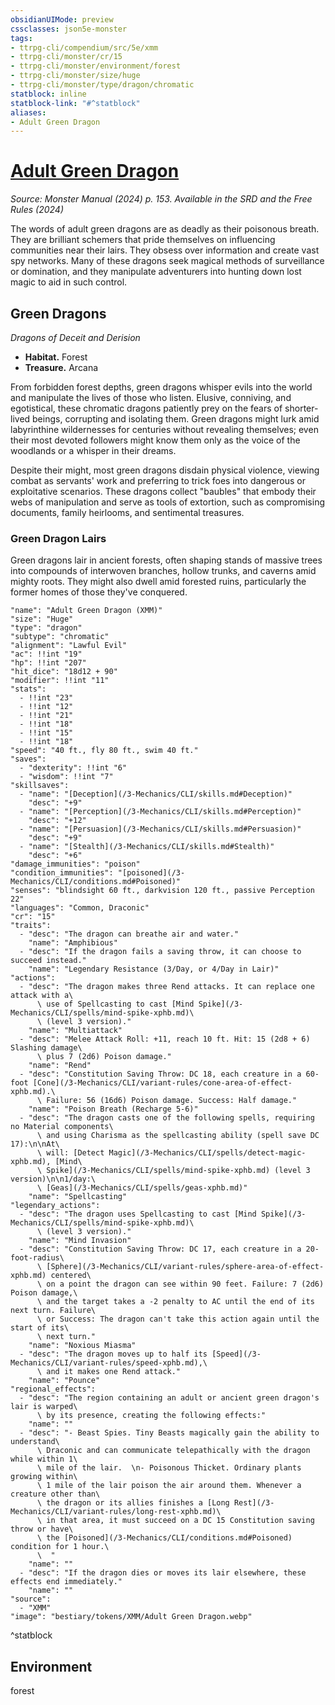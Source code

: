 ```yaml
---
obsidianUIMode: preview
cssclasses: json5e-monster
tags:
- ttrpg-cli/compendium/src/5e/xmm
- ttrpg-cli/monster/cr/15
- ttrpg-cli/monster/environment/forest
- ttrpg-cli/monster/size/huge
- ttrpg-cli/monster/type/dragon/chromatic
statblock: inline
statblock-link: "#^statblock"
aliases:
- Adult Green Dragon
---
```

# [Adult Green Dragon](3-Mechanics\CLI\bestiary\dragon/adult-green-dragon-xmm.md)
*Source: Monster Manual (2024) p. 153. Available in the <span title='Systems Reference Document (5.2)'>SRD</span> and the Free Rules (2024)*  

The words of adult green dragons are as deadly as their poisonous breath. They are brilliant schemers that pride themselves on influencing communities near their lairs. They obsess over information and create vast spy networks. Many of these dragons seek magical methods of surveillance or domination, and they manipulate adventurers into hunting down lost magic to aid in such control.

## Green Dragons

*Dragons of Deceit and Derision*

- **Habitat.** Forest  
- **Treasure.** Arcana  

From forbidden forest depths, green dragons whisper evils into the world and manipulate the lives of those who listen. Elusive, conniving, and egotistical, these chromatic dragons patiently prey on the fears of shorter-lived beings, corrupting and isolating them. Green dragons might lurk amid labyrinthine wildernesses for centuries without revealing themselves; even their most devoted followers might know them only as the voice of the woodlands or a whisper in their dreams.

Despite their might, most green dragons disdain physical violence, viewing combat as servants' work and preferring to trick foes into dangerous or exploitative scenarios. These dragons collect "baubles" that embody their webs of manipulation and serve as tools of extortion, such as compromising documents, family heirlooms, and sentimental treasures.

### Green Dragon Lairs

Green dragons lair in ancient forests, often shaping stands of massive trees into compounds of interwoven branches, hollow trunks, and caverns amid mighty roots. They might also dwell amid forested ruins, particularly the former homes of those they've conquered.

```statblock
"name": "Adult Green Dragon (XMM)"
"size": "Huge"
"type": "dragon"
"subtype": "chromatic"
"alignment": "Lawful Evil"
"ac": !!int "19"
"hp": !!int "207"
"hit_dice": "18d12 + 90"
"modifier": !!int "11"
"stats":
  - !!int "23"
  - !!int "12"
  - !!int "21"
  - !!int "18"
  - !!int "15"
  - !!int "18"
"speed": "40 ft., fly 80 ft., swim 40 ft."
"saves":
  - "dexterity": !!int "6"
  - "wisdom": !!int "7"
"skillsaves":
  - "name": "[Deception](/3-Mechanics/CLI/skills.md#Deception)"
    "desc": "+9"
  - "name": "[Perception](/3-Mechanics/CLI/skills.md#Perception)"
    "desc": "+12"
  - "name": "[Persuasion](/3-Mechanics/CLI/skills.md#Persuasion)"
    "desc": "+9"
  - "name": "[Stealth](/3-Mechanics/CLI/skills.md#Stealth)"
    "desc": "+6"
"damage_immunities": "poison"
"condition_immunities": "[poisoned](/3-Mechanics/CLI/conditions.md#Poisoned)"
"senses": "blindsight 60 ft., darkvision 120 ft., passive Perception 22"
"languages": "Common, Draconic"
"cr": "15"
"traits":
  - "desc": "The dragon can breathe air and water."
    "name": "Amphibious"
  - "desc": "If the dragon fails a saving throw, it can choose to succeed instead."
    "name": "Legendary Resistance (3/Day, or 4/Day in Lair)"
"actions":
  - "desc": "The dragon makes three Rend attacks. It can replace one attack with a\
      \ use of Spellcasting to cast [Mind Spike](/3-Mechanics/CLI/spells/mind-spike-xphb.md)\
      \ (level 3 version)."
    "name": "Multiattack"
  - "desc": "Melee Attack Roll: +11, reach 10 ft. Hit: 15 (2d8 + 6) Slashing damage\
      \ plus 7 (2d6) Poison damage."
    "name": "Rend"
  - "desc": "Constitution Saving Throw: DC 18, each creature in a 60-foot [Cone](/3-Mechanics/CLI/variant-rules/cone-area-of-effect-xphb.md).\
      \ Failure: 56 (16d6) Poison damage. Success: Half damage."
    "name": "Poison Breath (Recharge 5-6)"
  - "desc": "The dragon casts one of the following spells, requiring no Material components\
      \ and using Charisma as the spellcasting ability (spell save DC 17):\n\nAt\
      \ will: [Detect Magic](/3-Mechanics/CLI/spells/detect-magic-xphb.md), [Mind\
      \ Spike](/3-Mechanics/CLI/spells/mind-spike-xphb.md) (level 3 version)\n\n1/day:\
      \ [Geas](/3-Mechanics/CLI/spells/geas-xphb.md)"
    "name": "Spellcasting"
"legendary_actions":
  - "desc": "The dragon uses Spellcasting to cast [Mind Spike](/3-Mechanics/CLI/spells/mind-spike-xphb.md)\
      \ (level 3 version)."
    "name": "Mind Invasion"
  - "desc": "Constitution Saving Throw: DC 17, each creature in a 20-foot-radius\
      \ [Sphere](/3-Mechanics/CLI/variant-rules/sphere-area-of-effect-xphb.md) centered\
      \ on a point the dragon can see within 90 feet. Failure: 7 (2d6) Poison damage,\
      \ and the target takes a -2 penalty to AC until the end of its next turn. Failure\
      \ or Success: The dragon can't take this action again until the start of its\
      \ next turn."
    "name": "Noxious Miasma"
  - "desc": "The dragon moves up to half its [Speed](/3-Mechanics/CLI/variant-rules/speed-xphb.md),\
      \ and it makes one Rend attack."
    "name": "Pounce"
"regional_effects":
  - "desc": "The region containing an adult or ancient green dragon's lair is warped\
      \ by its presence, creating the following effects:"
    "name": ""
  - "desc": "- Beast Spies. Tiny Beasts magically gain the ability to understand\
      \ Draconic and can communicate telepathically with the dragon while within 1\
      \ mile of the lair.  \n- Poisonous Thicket. Ordinary plants growing within\
      \ 1 mile of the lair poison the air around them. Whenever a creature other than\
      \ the dragon or its allies finishes a [Long Rest](/3-Mechanics/CLI/variant-rules/long-rest-xphb.md)\
      \ in that area, it must succeed on a DC 15 Constitution saving throw or have\
      \ the [Poisoned](/3-Mechanics/CLI/conditions.md#Poisoned) condition for 1 hour.\
      \  "
    "name": ""
  - "desc": "If the dragon dies or moves its lair elsewhere, these effects end immediately."
    "name": ""
"source":
  - "XMM"
"image": "bestiary/tokens/XMM/Adult Green Dragon.webp"
```
^statblock

## Environment

forest